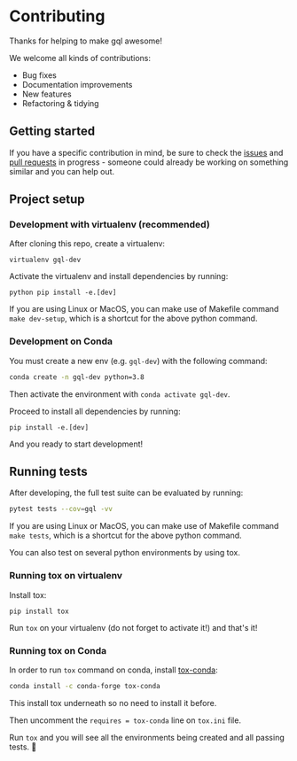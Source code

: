 # Contributing

Thanks for helping to make gql awesome!

We welcome all kinds of contributions:

- Bug fixes
- Documentation improvements
- New features
- Refactoring & tidying


## Getting started

If you have a specific contribution in mind, be sure to check the
[issues](https://github.com/graphql-python/gql/issues)
and [pull requests](https://github.com/graphql-python/gql/pulls)
in progress - someone could already be working on something similar
and you can help out.

## Project setup

### Development with virtualenv (recommended)

After cloning this repo, create a virtualenv:

```console
virtualenv gql-dev
```

Activate the virtualenv and install dependencies by running:

```console
python pip install -e.[dev]
```

If you are using Linux or MacOS, you can make use of Makefile command
`make dev-setup`, which is a shortcut for the above python command.

### Development on Conda

You must create a new env (e.g. `gql-dev`) with the following command:

```sh
conda create -n gql-dev python=3.8
```

Then activate the environment with `conda activate gql-dev`.

Proceed to install all dependencies by running:

```console
pip install -e.[dev]
```

And you ready to start development!

<!-- TODO: Provide environment.yml file for conda env -->

## Running tests

After developing, the full test suite can be evaluated by running:

```sh
pytest tests --cov=gql -vv
```

If you are using Linux or MacOS, you can make use of Makefile command
`make tests`, which is a shortcut for the above python command.

You can also test on several python environments by using tox.

### Running tox on virtualenv

Install tox:
```console
pip install tox
```

Run `tox` on your virtualenv (do not forget to activate it!)
and that's it!

### Running tox on Conda

In order to run `tox` command on conda, install
[tox-conda](https://github.com/tox-dev/tox-conda):

```sh
conda install -c conda-forge tox-conda
```

This install tox underneath so no need to install it before.

Then uncomment the `requires = tox-conda` line on `tox.ini` file.

Run `tox` and you will see all the environments being created
and all passing tests. :rocket:
